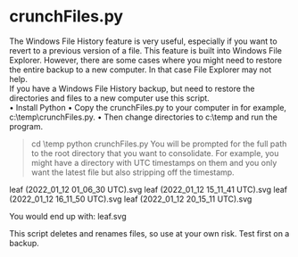 # crunchFiles.py

The Windows File History feature is very useful, especially if you want to revert to a previous version of a file. This feature is built into Windows File Explorer. However, there are some cases where you might need to restore the entire backup to a new computer. In that case File Explorer may not help.  
If you have a Windows File History backup, but need to restore the directories and files to a new computer use this script.  
•	Install Python
•	Copy the crunchFiles.py to your computer in for example, c:\temp\crunchFiles.py. 
•	Then change directories to c:\temp and run the program. 

> cd \temp
>python crunchFiles.py
You will be prompted for the full path to the root directory that you want to consolidate. 
For example, you might have a directory with UTC timestamps on them and you only want the latest file but also stripping off the timestamp.

leaf (2022_01_12 01_06_30 UTC).svg
leaf (2022_01_12 15_11_41 UTC).svg
leaf (2022_01_12 16_11_50 UTC).svg
leaf (2022_01_12 20_15_11 UTC).svg

You would end up with: 
leaf.svg

This script deletes and renames files, so use at your own risk. Test first on a backup. 

